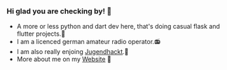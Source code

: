 ### Hi glad you are checking by! 💬

- A more or less python and dart dev here, that's doing casual flask and flutter projects.🐍
- I am a licenced german amateur radio operator.📻
- I am also really enjoing [Jugendhackt](https://jugendhackt.org/).🦙
- More about me on my [Website](https://konradrundfunk.me) 🎉

<!--
**Konradrundfunk/konradrundfunk** is a ✨ _special_ ✨ repository because its `README.md` (this file) appears on your GitHub profile.

Here are some ideas to get you started:

- 🔭 I’m currently working on ...
- 🌱 I’m currently learning ...
- 👯 I’m looking to collaborate on ...
- 🤔 I’m looking for help with ...
- 💬 Ask me about ...
- 📫 How to reach me: ...
- 😄 Pronouns: ...
- ⚡ Fun fact: ...
-->
